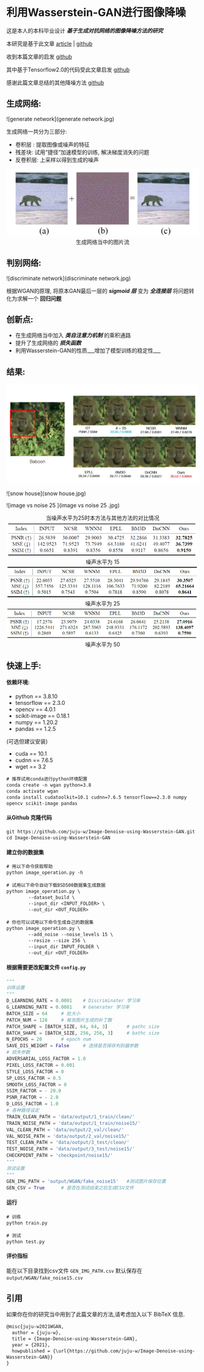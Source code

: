 # 利用Wasserstein-GAN进行图像降噪


这是本人的本科毕业设计 ___基于生成对抗网络的图像降噪方法的研究___

本研究是基于此文章 [article](https://uofi.box.com/shared/static/s16nc93x8j6ctd0ercx9juf5mqmqx4bp.pdf) | [github](https://github.com/manumathewthomas/ImageDenoisingGAN)

收到本篇文章的启发 [github](https://github.com/iteapoy/GANDenoising)

其中基于Tensorflow2.0的代码受此文章启发 [github](https://github.com/huzixuan1/TF_2.0/tree/master/GAN)

感谢此篇文章总结的其他降噪方法 [github](https://github.com/wenbihan/reproducible-image-denoising-state-of-the-art)

## __生成网络:__

![generate network](generate network.jpg)

生成网络一共分为三部分:

- 卷积层 : 提取图像或噪声的特征
- 残差块: 试用“捷径”加速模型的训练, 解决梯度消失的问题
- 反卷积层: 上采样以得到生成的噪声

<img src="image flow.jpg" alt="image flow" style="zoom:50%;" />

<center> 生成网络当中的图片流 </center>

## __判别网络:__

![discriminate network](discriminate network.jpg)

根据WGAN的原理, 将原本GAN最后一层的 ___sigmoid 层___ 变为 ___全连接层___  将问题转化为求解一个 __回归问题__

## __创新点:__

- 在生成网络当中加入 ___类自注意力机制___  的乘积通路
- 提升了生成网络的 ___损失函数___ 
- 利用Wasserstein-GAN的性质___增加了模型训练的稳定性___ 

## 结果:

![baboon](baboon.jpg)

![snow house](snow house.jpg)

![image vs noise 25 ](image vs noise 25 .jpg)

<center>当噪声水平为25时本方法与其他方法的对比情况 </center>

<img src="noise level 15 .png" alt="noise level 15 " style="zoom:79%;" />

<center>噪声水平为 15</center>

<img src="noise level 25 .png" alt="noise level 25 " style="zoom:75%;" />

<center>噪声水平为 25</center>

<img src="noise level 50 .png" alt="noise level 50 " style="zoom:74%;" />

<center>噪声水平为 50</center>

## __快速上手:__

#### 依赖环境:

- python == 3.8.10
- tensorflow == 2.3.0
- opencv  == 4.0.1
- scikit-image == 0.18.1
- numpy == 1.20.2
- pandas == 1.2.5

(可选但建议安装)

- cuda == 10.1
- cudnn == 7.6.5
- wget == 3.2 

```shell
# 推荐试用conda进行python环境配置
conda create -n wgan python=3.8
conda activate wgan
conda install cudatoolkit=10.1 cudnn=7.6.5 tensorflow==2.3.0 numpy opencv scikit-image pandas
```

#### 从Github 克隆代码

```shell
git https://github.com/juju-w/Image-Denoise-using-Wasserstein-GAN.git
cd Image-Denoise-using-Wasserstein-GAN
```

#### 建立你的数据集

```shell
# 用以下命令获取帮助
python image_operation.py -h

# 试用以下命令自动下载BSD500数据集生成数据
python image_operation.py \
		--dataset_build \
		--input_dir <INPUT_FOLDER> \
		--out_dir <OUT_FOLDER> 

# 你也可以试用以下命令生成自己的数据集
python image_operation.py \
		--add_noise --noise_levels 15 \
		--resize --size 256 \
		--input_dir INPUT_FOLDER \
		--out_dir <OUT_FOLDER>
```

####  根据需要更改配置文件  `config.py`

```python
"""
训练设置
"""
D_LEARNING_RATE = 0.0001	# Discriminater 学习率
G_LEARNING_RATE = 0.0001	# Generater 学习率
BATCH_SIZE = 64		# 批大小
PATCH_NUM = 128		# 每张图片生成的补丁数
PATCH_SHAPE = [BATCH_SIZE, 64, 64, 3]		# pathc size
BATCH_SHAPE = [BATCH_SIZE, 256, 256, 3]		# bathc size
N_EPOCHS = 20		# epoch num
SAVE_DIS_WEIGHT = False     # 选择是否保存判别器参数
# 损失参数
ADVERSARIAL_LOSS_FACTOR = 1.0
PIXEL_LOSS_FACTOR = 0.001
STYLE_LOSS_FACTOR = 0
SP_LOSS_FACTOR = 0.5
SMOOTH_LOSS_FACTOR = 0
SSIM_FACTOR = - 20.0
PSNR_FACTOR = - 2.0
D_LOSS_FACTOR = 1.0
# 各种路径设定
TRAIN_CLEAN_PATH = 'data/output/1_train/clean/'
TRAIN_NOISE_PATH = 'data/output/1_train/noise15/'
VAL_CLEAN_PATH = 'data/output/2_val/clean/'
VAL_NOISE_PATH = 'data/output/2_val/noise15/'
TEST_CLEAN_PATH = 'data/output/3_test/clean/'
TEST_NOISE_PATH = 'data/output/3_test/noise15/'
CHECKPOINT_PATH = 'checkpoint/noise15/'
"""
测试设置
"""
GEN_IMG_PATH = 'output/WGAN/fake_noise15'	#测试图片保存位置
GEN_CSV = True		# 是否在测试结束之后生成CSV文件

```

#### 运行

```shell
# 训练
python train.py

# 测试
python test.py
```

#### 评价指标

能在以下目录找到csv文件 `GEN_IMG_PATH.csv` 默认保存在 `output/WGAN/fake_noise15.csv`

## 引用

如果你在你的研究当中用到了此篇文章的方法,请考虑加入以下 BibTeX 信息.

```
@misc{juju-w2021WGAN,
  author = {juju-w},
  title = {Image-Denoise-using-Wasserstein-GAN},
  year = {2021},
  howpublished = {\url{https://github.com/juju-w/Image-Denoise-using-Wasserstein-GAN}}
}
```

